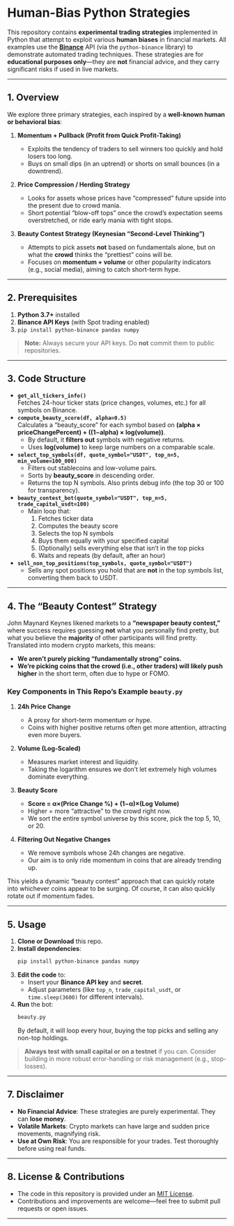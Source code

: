 # Human-Bias Python Strategies

This repository contains **experimental trading strategies** implemented in Python that attempt to exploit various **human biases** in financial markets. All examples use the [**Binance**](https://www.binance.com/) API (via the `python-binance` library) to demonstrate automated trading techniques. These strategies are for **educational purposes only**—they are **not** financial advice, and they carry significant risks if used in live markets.

---

## 1. Overview

We explore three primary strategies, each inspired by a **well-known human or behavioral bias**:

1. **Momentum + Pullback (Profit from Quick Profit-Taking)**  
   - Exploits the tendency of traders to sell winners too quickly and hold losers too long.  
   - Buys on small dips (in an uptrend) or shorts on small bounces (in a downtrend).  

2. **Price Compression / Herding Strategy**  
   - Looks for assets whose prices have “compressed” future upside into the present due to crowd mania.  
   - Short potential “blow-off tops” once the crowd’s expectation seems overstretched, or ride early mania with tight stops.  

3. **Beauty Contest Strategy (Keynesian “Second-Level Thinking”)**  
   - Attempts to pick assets **not** based on fundamentals alone, but on what the **crowd** thinks the “prettiest” coins will be.  
   - Focuses on **momentum + volume** or other popularity indicators (e.g., social media), aiming to catch short-term hype.  

---

## 2. Prerequisites

1. **Python 3.7+** installed  
2. **Binance API Keys** (with Spot trading enabled)  
3. `pip install python-binance pandas numpy`

> **Note:** Always secure your API keys. Do **not** commit them to public repositories.

---

## 3. Code Structure

- **`get_all_tickers_info()`**  
  Fetches 24-hour ticker stats (price changes, volumes, etc.) for all symbols on Binance.
- **`compute_beauty_score(df, alpha=0.5)`**  
  Calculates a “beauty_score” for each symbol based on **(alpha × priceChangePercent) + ((1−alpha) × log(volume))**.  
  - By default, it **filters out** symbols with negative returns.  
  - Uses **log(volume)** to keep large numbers on a comparable scale.
- **`select_top_symbols(df, quote_symbol="USDT", top_n=5, min_volume=100_000)`**  
  - Filters out stablecoins and low-volume pairs.  
  - Sorts by **beauty_score** in descending order.  
  - Returns the top N symbols. Also prints debug info (the top 30 or 100 for transparency).
- **`beauty_contest_bot(quote_symbol="USDT", top_n=5, trade_capital_usdt=100)`**  
  - Main loop that:  
    1. Fetches ticker data  
    2. Computes the beauty score  
    3. Selects the top N symbols  
    4. Buys them equally with your specified capital  
    5. (Optionally) sells everything else that isn’t in the top picks  
    6. Waits and repeats (by default, after an hour)
- **`sell_non_top_positions(top_symbols, quote_symbol="USDT")`**  
  - Sells any spot positions you hold that are **not** in the top symbols list, converting them back to USDT.  

---

## 4. The “Beauty Contest” Strategy

John Maynard Keynes likened markets to a **“newspaper beauty contest,”** where success requires guessing **not** what you personally find pretty, but what you believe the **majority** of other participants will find pretty. Translated into modern crypto markets, this means:

- **We aren’t purely picking “fundamentally strong” coins.**  
- **We’re picking coins that the crowd (i.e., other traders) will likely push higher** in the short term, often due to hype or FOMO.

### Key Components in This Repo’s Example `beauty.py`

1. **24h Price Change**  
   - A proxy for short-term momentum or hype.  
   - Coins with higher positive returns often get more attention, attracting even more buyers.

2. **Volume (Log-Scaled)**  
   - Measures market interest and liquidity.  
   - Taking the logarithm ensures we don’t let extremely high volumes dominate everything.

3. **Beauty Score**  
   - **Score = α×(Price Change %) + (1−α)×(Log Volume)**  
   - Higher = more “attractive” to the crowd right now.  
   - We sort the entire symbol universe by this score, pick the top 5, 10, or 20.

4. **Filtering Out Negative Changes**  
   - We remove symbols whose 24h changes are negative.  
   - Our aim is to only ride momentum in coins that are already trending up.

This yields a dynamic “beauty contest” approach that can quickly rotate into whichever coins appear to be surging. Of course, it can also quickly rotate out if momentum fades.

---

## 5. Usage

1. **Clone or Download** this repo.
2. **Install dependencies**:  
   ```bash
   pip install python-binance pandas numpy
   ```
3. **Edit the code** to:
   - Insert your **Binance API key** and **secret**.  
   - Adjust parameters (like `top_n`, `trade_capital_usdt`, or `time.sleep(3600)` for different intervals).  
4. **Run** the bot:
   ```bash
   beauty.py
   ```
   By default, it will loop every hour, buying the top picks and selling any non-top holdings.

> **Always test with small capital or on a testnet** if you can. Consider building in more robust error-handling or risk management (e.g., stop-losses).

---

## 7. Disclaimer

- **No Financial Advice**: These strategies are purely experimental. They can **lose money**.  
- **Volatile Markets**: Crypto markets can have large and sudden price movements, magnifying risk.  
- **Use at Own Risk**: You are responsible for your trades. Test thoroughly before using real funds.  

---

## 8. License & Contributions

- The code in this repository is provided under an [MIT License](https://opensource.org/licenses/MIT).  
- Contributions and improvements are welcome—feel free to submit pull requests or open issues.

---
